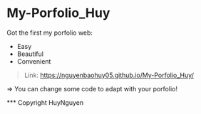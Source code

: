 # My-Porfolio_Huy
Got the first my porfolio web:
- Easy
- Beautiful
- Convenient

> Link: https://nguyenbaohuy05.github.io/My-Porfolio_Huy/

=> You can change some code to adapt with your porfolio!

*** Copyright HuyNguyen
